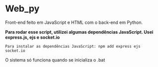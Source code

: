 # Web_py
Front-end feito em JavaScript e HTML com o back-end em Python.

__Para rodar esse script, utilizei algumas dependências JavaScript. Usei express.js, ejs e socket.io__

    Para instalar as dependências JavaScript: npm add express ejs socket.io
  
O sistema só funciona quando se inicializa o .bat 
